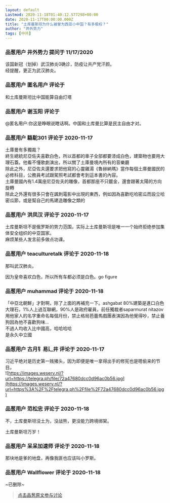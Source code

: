 ```yaml
---
layout: default
Lastmod: 2020-11-18T01:40:12.577298+00:00
date: 2020-11-17T00:00:00.000Z
title: "土库曼斯坦为什么被誉为西亚小中国？有多极权？"
author: "井外势力"
tags: [中共]
---
```



### 品葱用户 **井外势力** 提问于 11/17/2020
    
该国新冠（划掉）武汉肺炎0确诊，防疫让共产党汗颜。  
经提醒，更正为武汉肺炎。
    
                

### 品葱用户 **匿名用户** 评论于 
        
和土库曼斯坦比中国能算自由灯塔
        
                

### 品葱用户 **谢玉阳** 评论于 
        
@匿名用户:你这是睁眼说瞎话啊。中国和土库曼比算是民主自由才对。
        
                

### 品葱用户 **駱駝301** 评论于 2020-11-17
        
土庫曼有多獨裁？  
終生總統尼亞佐夫喜歡白色，所以首都的車子全部都要漆成白色，建築物也要用大理石蓋。他看不懂歌劇演出，所以關了土庫曼境內所有的音樂廳  
除此之外，尼亞佐夫還要求把他寫的心靈雞湯《魯赫納瑪》當作每個土庫曼國民的必修科目，公務員考試跟駕照考試都會考到這本書的內容。  
土庫曼國內有1.4萬座尼亞佐夫的雕像，首都那座不只鍍金，還會跟著太陽的方向旋轉  
除此之外還有很多只會在諷刺電影中出現的東西，例如因為喜歡吃哈密瓜而設立哈密瓜節，或是幫自己的馬建造雕像之類的
        
                

### 品葱用户 **洪凤汉** 评论于 2020-11-17
        
土库曼斯坦不是俄罗斯的势力范围，实际上土库曼斯坦是唯一一个始终拒绝参加集体安全组织的中亚国家。  
麻烦某些人发言前多做点功课。
        
                

### 品葱用户 **teaculturetalk** 评论于 2020-11-18
        
那叫武汉肺炎。  
  
因为皇帝喜欢白色，所以所有车都必须是白色。go figure
        
                

### 品葱用户 **muhammad** 评论于 2020-11-18
        
「中亞北朝鮮」才對啊，除了上面的再補充一下。ashgabat 80%建築是進口白色大理石，1%人上過互聯網，90%人是政府雇員，前任獨裁者saparmurat nitazov用他家人的名字重命名每個月份，禁止格局芭蕾馬戲團表演因為他覺得吵，禁止養狗因為他不喜歡狗味...   
不過人均收入比中國高，哈哈哈哈  
是永久中立國
        
                

### 品葱用户 **古月钅易辶井** 评论于 2020-11-17
        
习近平绝对是历史第一贱猪头，因为即便是唯一拿得出手的修宪也是嗯偷来的节目。  
![https://images.weserv.nl/?url=https://telegra.ph/file/72a47680dcc0d96ac0b56.jpg](https://images.weserv.nl/?url=https%3A%2F%2Ftelegra.ph%2Ffile%2F72a47680dcc0d96ac0b56.jpg)
        
                

### 品葱用户 **范松忠** 评论于 2020-11-18
        
不，土库曼斯坦没土为，没战熊，更没能力跨境绑架。  
  
土库曼斯坦万岁！
        
                

### 品葱用户 **呆呆加速师** 评论于 2020-11-18
        
那块地是爹的地盘，再像我匪也应该叫小罗斯。
        
                

### 品葱用户 **Wallflower** 评论于 2020-11-18
        
~已删除~
        
                





> [点击品葱原文参与讨论](https://pincong.rocks/question/33607)


